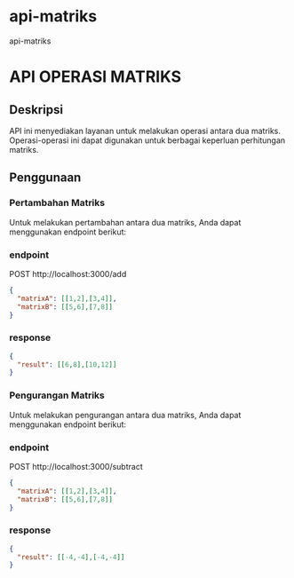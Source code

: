 # api-matriks
api-matriks

# API OPERASI MATRIKS

## Deskripsi
API ini menyediakan layanan untuk melakukan operasi antara dua matriks. Operasi-operasi ini dapat digunakan untuk berbagai keperluan perhitungan matriks.

## Penggunaan

### Pertambahan Matriks
Untuk melakukan pertambahan antara dua matriks, Anda dapat menggunakan endpoint berikut:

### endpoint
POST http://localhost:3000/add

```json
{
  "matrixA": [[1,2],[3,4]],
  "matrixB": [[5,6],[7,8]]
}
```

### response
```json
{
  "result": [[6,8],[10,12]]
}
```

### Pengurangan Matriks
Untuk melakukan pengurangan antara dua matriks, Anda dapat menggunakan endpoint berikut:

### endpoint
POST http://localhost:3000/subtract

```json
{
  "matrixA": [[1,2],[3,4]],
  "matrixB": [[5,6],[7,8]]
}
```

### response
```json
{
  "result": [[-4,-4],[-4,-4]]
}
```

